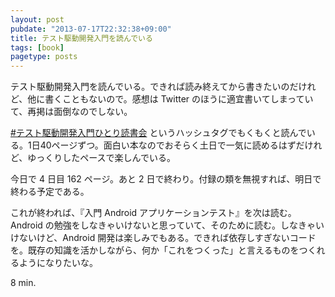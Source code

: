 ```yaml
---
layout: post
pubdate: "2013-07-17T22:32:38+09:00"
title: テスト駆動開発入門を読んでいる
tags: [book]
pagetype: posts
---
```

テスト駆動開発入門を読んでいる。できれば読み終えてから書きたいのだけれど、他に書くこともないので。感想は Twitter のほうに適宜書いてしまっていて、再掲は面倒なのでしない。

[#テスト駆動開発入門ひとり読書会][hashtag] というハッシュタグでもくもくと読んでいる。1日40ページずつ。面白い本なのでおそらく土日で一気に読めるはずだけれど、ゆっくりしたペースで楽しんでいる。

今日で 4 日目 162 ページ。あと 2 日で終わり。付録の類を無視すれば、明日で終わる予定である。

これが終われば、『入門 Android アプリケーションテスト』を次は読む。 Android の勉強をしなきゃいけないと思っていて、そのために読む。しなきゃいけないけど、Android 開発は楽しみでもある。できれば依存しすぎないコードを。既存の知識を活かしながら、何か「これをつくった」と言えるものをつくれるようになりたいな。

8 min.

[hashtag]: https://twitter.com/search?q=#テスト駆動開発入門ひとり読書会&src=hash
